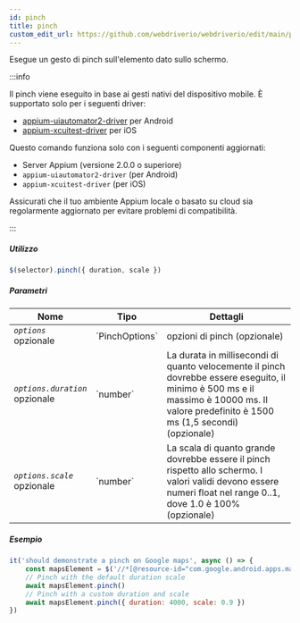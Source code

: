 ```yaml
---
id: pinch
title: pinch
custom_edit_url: https://github.com/webdriverio/webdriverio/edit/main/packages/webdriverio/src/commands/mobile/pinch.ts
---
```


Esegue un gesto di pinch sull'elemento dato sullo schermo.

:::info

Il pinch viene eseguito in base ai gesti nativi del dispositivo mobile. È supportato solo per i seguenti driver:
- [appium-uiautomator2-driver](https://github.com/appium/appium-uiautomator2-driver/blob/master/docs/android-mobile-gestures.md#mobile-pinchclosegesture) per Android
- [appium-xcuitest-driver](https://appium.github.io/appium-xcuitest-driver/latest/reference/execute-methods/#mobile-pinch) per iOS

Questo comando funziona solo con i seguenti componenti aggiornati:
 - Server Appium (versione 2.0.0 o superiore)
 - `appium-uiautomator2-driver` (per Android)
 - `appium-xcuitest-driver` (per iOS)

Assicurati che il tuo ambiente Appium locale o basato su cloud sia regolarmente aggiornato per evitare problemi di compatibilità.

:::

##### Utilizzo

```js
$(selector).pinch({ duration, scale })
```

##### Parametri

<table>
  <thead>
    <tr>
      <th>Nome</th><th>Tipo</th><th>Dettagli</th>
    </tr>
  </thead>
  <tbody>
    <tr>
      <td><code><var>options</var></code><br /><span className="label labelWarning">opzionale</span></td>
      <td>`PinchOptions`</td>
      <td>opzioni di pinch (opzionale)</td>
    </tr>
    <tr>
      <td><code><var>options.duration</var></code><br /><span className="label labelWarning">opzionale</span></td>
      <td>`number`</td>
      <td>La durata in millisecondi di quanto velocemente il pinch dovrebbe essere eseguito, il minimo è 500 ms e il massimo è 10000 ms. Il valore predefinito è 1500 ms (1,5 secondi) (opzionale)</td>
    </tr>
    <tr>
      <td><code><var>options.scale</var></code><br /><span className="label labelWarning">opzionale</span></td>
      <td>`number`</td>
      <td>La scala di quanto grande dovrebbe essere il pinch rispetto allo schermo. I valori validi devono essere numeri float nel range 0..1, dove 1.0 è 100% (opzionale)</td>
    </tr>
  </tbody>
</table>

##### Esempio

```js title="pinch.js"
it('should demonstrate a pinch on Google maps', async () => {
    const mapsElement = $('//*[@resource-id="com.google.android.apps.maps:id/map_frame"]')
    // Pinch with the default duration scale
    await mapsElement.pinch()
    // Pinch with a custom duration and scale
    await mapsElement.pinch({ duration: 4000, scale: 0.9 })
})
```